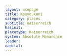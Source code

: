 ```yaml
---
layout: usepage
title: Kouyoukuni
category: places
subtitle: Kaiserreich
hasinit:
placetype: Kaiserreich
system: Absolute Monarchie
leader: 
capital: 
---
```


